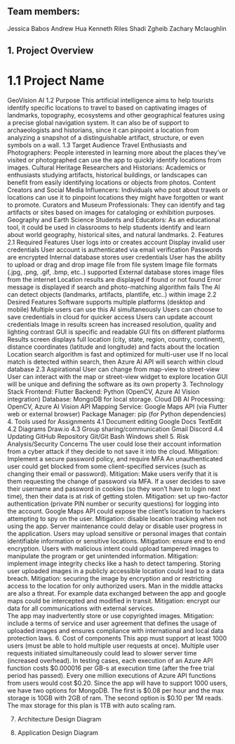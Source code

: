 ## Team members:
Jessica Babos
Andrew Hua
Kenneth Riles
Shadi Zgheib
Zachary Mclaughlin

## 1. Project Overview
# 1.1 Project Name
GeoVision AI
1.2 Purpose
This artificial intelligence aims to help tourists identify specific locations to travel to based on captivating images of landmarks, topography, ecosystems and other geographical features using a precise global navigation system. It can also be of support to archaeologists and historians, since it can pinpoint a location from analyzing a snapshot of a distinguishable artifact, structure, or even symbols on a wall.
1.3 Target Audience
Travel Enthusiasts and Photographers: People interested in learning more about the places they’ve visited or photographed can use the app to quickly identify locations from images.
Cultural Heritage Researchers and Historians: Academics or enthusiasts studying artifacts, historical buildings, or landscapes can benefit from easily identifying locations or objects from photos.
Content Creators and Social Media Influencers: Individuals who post about travels or locations can use it to pinpoint locations they might have forgotten or want to promote.
Curators and Museum Professionals: They can identify and tag artifacts or sites based on images for cataloging or exhibition purposes.
Geography and Earth Science Students and Educators: As an educational tool, it could be used in classrooms to help students identify and learn about world geography, historical sites, and natural landmarks.
2. Features
2.1 Required Features
User logs into or creates account
Display invalid user credentials
User account is authenticated via email verification
Passwords are encrypted
Internal database stores user credentials
User has the ability to upload or drag and drop image file from file system
Image file formats (.jpg, .png, .gif, .bmp, etc..) supported
External database stores image files from the internet
Location results are displayed if found or not found
Error message is displayed if search and photo-matching algorithm fails
The AI can detect objects (landmarks, artifacts, plantlife, etc..) within image 
2.2 Desired Features
Software supports multiple platforms (desktop and mobile)
Multiple users can use this AI simultaneously
Users can choose to save credentials in cloud for quicker access
Users can update account credentials
Image in results screen has increased resolution, quality and lighting contrast
GUI is specific and readable
GUI fits on different platforms
Results screen displays full location (city, state, region, country, continent), distance coordinates (latitude and longitude) and facts about the location
Location search algorithm is fast and optimized for multi-user use
If no local match is detected within search, then Azure AI API will search within cloud database
2.3 Aspirational
User can change from map-view to street-view
User can interact with the map or street-view widget to explore location
GUI will be unique and defining the software as its own property
3. Technology Stack
Frontend: Flutter
Backend: Python (OpenCV, Azure AI Vision integration)
Database: MongoDB for local storage. Cloud DB
AI Processing: OpenCV, Azure AI Vision API
Mapping Service: Google Maps API (via Flutter web or external browser)
Package Manager: pip (for Python dependencies)
4. Tools used for Assignments
4.1 Document editing
Google Docs
TextEdit
4.2 Diagrams
Draw.io
4.3 Group sharing/communication
Gmail
Discord
4.4 Updating GitHub Repository
Git/Git Bash
Windows shell
5. Risk Analysis/Security Concerns
The user could lose their account information from a cyber attack if they decide to not save it into the cloud.
Mitigation: Implement a secure password policy, and require MFA
An unauthenticated user could get blocked from some client-specified services (such as changing their email or password).
Mitigation: Make users verify that it is them requesting the change of password via MFA.
If a user decides to save their username and password in cookies (so they won’t have to login next time), then their data is at risk of getting stolen.
Mitigation: set up two-factor authentication (private PIN number or security questions) for logging into the account.
Google Maps API could expose the client’s location to hackers attempting to spy on the user.
Mitigation: disable location tracking when not using the app.
Server maintenance could delay or disable user progress in the application.
Users may upload sensitive or personal images that contain identifiable information or sensitive locations. 
Mitigation: ensure end to end encryption.
Users with malicious intent could upload tampered images to manipulate the program or get unintended information. 
Mitigation: implement image integrity checks like a hash to detect tampering.
Storing user uploaded images in a publicly accessible location could lead to a data breach.
Mitigation: securing the image by encryption and or restricting access to the location for only authorized users.
Man in the middle attacks are also a threat. For example data exchanged between the app and google maps could be intercepted and modified in transit.
Mitigation: encrypt our data for all communications with external services.  
The app may inadvertently store or use copyrighted images.
Mitigation: include a terms of service and user agreement that defines the usage of uploaded images and ensures compliance with international and local data protection laws.
6. Cost of components
This app must support at least 1000 users (must be able to hold multiple user requests at once).
Multiple user requests initiated simultaneously could lead to slower server time (increased overhead).
In testing cases, each execution of an Azure API function costs $0.000016 per GB-s at execution time (after the free trial period has passed).
Every one million executions of Azure API functions from users would cost $0.20.
Since the app will have to support 1000 users, we have two options for MongoDB. The first is $0.08 per hour and the max storage is 10GB with 2GB of ram. The second option is $0.10 per 1M reads. The max storage for this plan is 1TB with auto scaling ram. 

7. Architecture Design Diagram


8. Application Design Diagram

